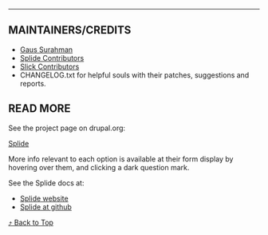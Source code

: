 
***
## <a name="maintainers"> </a>MAINTAINERS/CREDITS
* [Gaus Surahman](https://drupal.org/user/159062)
* [Splide Contributors](https://www.drupal.org/node/3215092/committers)
* [Slick Contributors](https://www.drupal.org/node/2232779/committers)
* CHANGELOG.txt for helpful souls with their patches, suggestions and reports.


## READ MORE
See the project page on drupal.org:

[Splide](https://drupal.org/project/splide)

More info relevant to each option is available at their form display by hovering
over them, and clicking a dark question mark.

See the Splide docs at:

* [Splide website](https://splidejs.com/)
* [Splide at github](https://github.com/Splidejs/splide)

[&#10548; Back to Top](#top)
